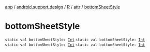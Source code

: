 [app](../../../index.md) / [android.support.design](../../index.md) / [R](../index.md) / [attr](index.md) / [bottomSheetStyle](.)

# bottomSheetStyle

`static val bottomSheetStyle: `[`Int`](https://kotlinlang.org/api/latest/jvm/stdlib/kotlin/-int/index.html)
`static val bottomSheetStyle: `[`Int`](https://kotlinlang.org/api/latest/jvm/stdlib/kotlin/-int/index.html)
`static val bottomSheetStyle: `[`Int`](https://kotlinlang.org/api/latest/jvm/stdlib/kotlin/-int/index.html)
`static val bottomSheetStyle: `[`Int`](https://kotlinlang.org/api/latest/jvm/stdlib/kotlin/-int/index.html)
